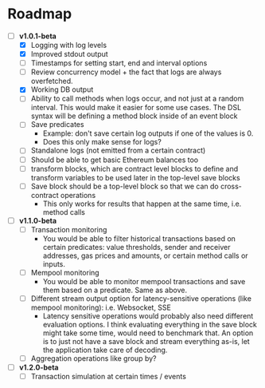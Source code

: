 # Roadmap

- [ ] **v1.0.1-beta**
  - [x] Logging with log levels
  - [x] Improved stdout output
  - [ ] Timestamps for setting start, end and interval options
  - [ ] Review concurrency model + the fact that logs are always overfetched. 
  - [x] Working DB output
  - [ ] Ability to call methods when logs occur, and not just at a random interval. This would make it easier for some use cases. The DSL syntax will be defining a method block inside of an event block
  - [ ] Save predicates
      - Example: don't save certain log outputs if one of the values is 0.  
      - Does this only make sense for logs?
  - [ ] Standalone logs (not emitted from a certain contract)
  - [ ] Should be able to get basic Ethereum balances too
  - [ ] transform blocks, which are contract level blocks to define and transform variables to be used later in the top-level save blocks 
  - [ ] Save block should be a top-level block so that we can do cross-contract operations
      - This only works for results that happen at the same time, i.e. method calls

- [ ] **v1.1.0-beta**
  - [ ] Transaction monitoring
      - You would be able to filter historical transactions based on certain predicates: value thresholds, sender and receiver addresses, gas prices and amounts, or certain method calls or inputs.
  - [ ] Mempool monitoring
      - You would be able to monitor mempool transactions and save them based on a predicate. Same as above. 
  - [ ] Different stream output option for latency-sensitive operations (like mempool monitoring): i.e. Websocket, SSE 
      - Latency sensitive operations would probably also need different evaluation options. I think evaluating everything in the save block might take some time, would need to benchmark that. An option is to just not have a save block and stream everything as-is, let the application take care of decoding.
  - [ ] Aggregation operations like group by?

- [ ] **v1.2.0-beta**
  - [ ] Transaction simulation at certain times / events